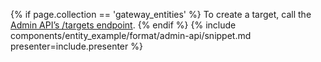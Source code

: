 {% if page.collection == 'gateway_entities' %}
  To create a target, call the [Admin API’s /targets endpoint](https://docs.konghq.com/gateway/api/admin-ee/latest/#/Targets).
{% endif %}
{% include components/entity_example/format/admin-api/snippet.md presenter=include.presenter %}
